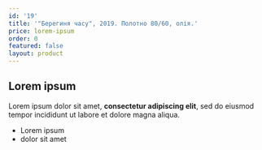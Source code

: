 ```yaml
---
id: '19'
title: '"Берегиня часу", 2019. Полотно 80/60, олія.'
price: lorem-ipsum
order: 0
featured: false
layout: product
---
```

## Lorem ipsum

Lorem ipsum dolor sit amet, **consectetur adipiscing elit**, sed do eiusmod tempor incididunt ut labore et dolore magna aliqua.

- Lorem ipsum
- dolor sit amet